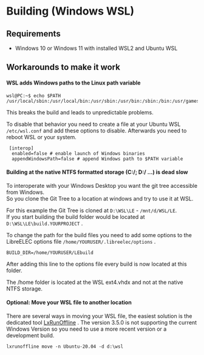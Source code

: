 # Building (Windows WSL)

## Requirements

* Windows 10 or Windows 11 with installed WSL2 and Ubuntu WSL

## Workarounds to make it work

#### WSL adds Windows paths to the Linux path variable

```
wsl@PC:~$ echo $PATH
/usr/local/sbin:/usr/local/bin:/usr/sbin:/usr/bin:/sbin:/bin:/usr/games:/usr/local/games:/usr/lib/wsl/lib:/mnt/c/Windows/system32:/mnt/c/Windows:/mnt/c/Windows/System32/Wbem:/mnt/c/Windows/System32/WindowsPowerShell/v1.0/:/mnt/c/Windows/System32/OpenSSH/:/snap/bin
```

This breaks the build and leads to unpredictable problems.

To disable that behavior you need to create a file at your Ubuntu WSL `/etc/wsl.conf` and add these options to disable. Afterwards you need to reboot WSL or your system.

```
 [interop]
  enabled=false # enable launch of Windows binaries
  appendWindowsPath=false # append Windows path to $PATH variable
```

#### Building at the native NTFS formatted storage (C:/; D:/ ...) is dead slow

To interoperate with your Windows Desktop you want the git tree accessible from Windows.\
So you clone the Git Tree to a location at windows and try to use it at WSL.

For this example the Git Tree is cloned at `D:\WSL\LE` - `/mnt/d/WSL/LE`. \
If you start building the build folder would be located at `D:\WSL\LE\build.YOURPROJECT` .

To change the path for the build files you need to add some options to the LibreELEC options file `/home/YOURUSER/.libreelec/options` .

```
BUILD_DIR=/home/YOURUSER/LEbuild
```

After adding this line to the options file every build is now located at this folder.

The /home folder is located at the WSL ext4.vhdx and not at the native NTFS storage.

#### Optional: Move your WSL file to another location

There are several ways in moving your WSL file, the easiest solution is the dedicated tool [LxRunOffline](https://github.com/DDoSolitary/LxRunOffline#install) . The version 3.5.0 is not supporting the current Windows Version so you need to use a more recent version or a development build.

`lxrunoffline move -n Ubuntu-20.04 -d d:\wsl`
